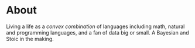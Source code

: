 # About

Living a life as a _convex combination_ of languages including math, natural and programming languages, and a fan of data big or small. A Bayesian and Stoic in the making.
